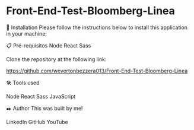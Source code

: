 # Front-End-Test-Bloomberg-Linea
 
🔧 Installation
Please follow the instructions below to install this application in your machine:

📋 Pré-requisitos
Node React Sass

Clone the repository at the following link:

https://github.com/wevertonbezzera013/Front-End-Test-Bloomberg-Linea

🛠️ Tools used

Node
React
Sass
JavaScript

✒️ Author
This was built by me!

LinkedIn GitHub YouTube
